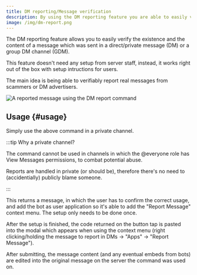 ```yaml
---
title: DM reporting/Message verification
description: By using the DM reporting feature you are able to easily verify the existence and the exact content of a message sent in a DM, which is mainly useful when reporting DM advertisers.
image: /img/dm-report.png
---
```


The DM reporting feature allows you to easily verify the existence and the content of a message which was sent in a direct/private message (DM) or a group DM channel (GDM).

This feature doesn't need any setup from server staff, instead, it works right out of the box with setup intructions for users.

The main idea is being able to verifiably report real messages from scammers or DM advertisers.

![A reported message using the DM report command](/img/dm-report.png)

## Usage {#usage}

<Command name="dm-report"></Command>

Simply use the above command in a private channel.

:::tip Why a private channel?

The command cannot be used in channels in which the @everyone role has View Messages permissions, to combat potential abuse.

Reports are handled in private (or should be), therefore there's no need to (accidentially) publicly blame someone.

:::

This returns a message, in which the user has to confirm the correct usage, and add the bot as user application so it's able to add the "Report Message" context menu.
The setup only needs to be done once.

After the setup is finished, the code returned on the button tap is pasted into the modal which appears when using the context menu (right clicking/holding the message to report in DMs -> "Apps" -> "Report Message").

After submitting, the message content (and any eventual embeds from bots) are edited into the original message on the server the command was used on.
